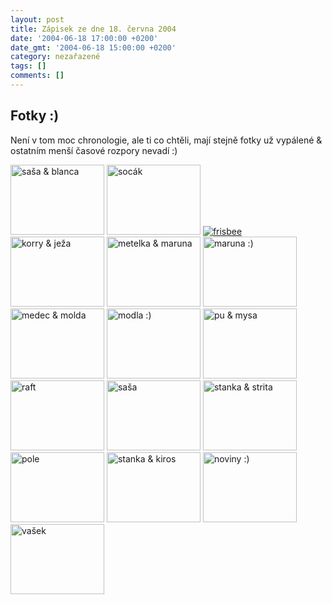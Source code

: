 ```yaml
---
layout: post
title: Zápisek ze dne 18. června 2004
date: '2004-06-18 17:00:00 +0200'
date_gmt: '2004-06-18 15:00:00 +0200'
category: nezařazené
tags: []
comments: []
---
```

<h2>Fotky :)</h2>
<p>Není v tom moc chronologie, ale ti co chtěli, mají stejně fotky už vypálené &amp; ostatním menší  časové rozpory nevadí :)</p>
<div >  <a href="%base_url%/assets/old-images/vylet_sasablanca.jpg"><img alt="saša & blanca" width=150 height=112 src="%base_url%/assets/old-images/vylet_sasablanca.jpg"></a>  <a href="%base_url%/assets/old-images/vylet_socak.jpg"><img alt="socák" width=150 height=112 src="%base_url%/assets/old-images/vylet_socak.jpg"></a>  <a href="%base_url%/assets/old-images/vylet_frisbee.jpg"><img alt="frisbee" src="%base_url%/assets/old-images/vylet_frisbee.jpg"></a>  <a href="%base_url%/assets/old-images/vylet_korryjeza.jpg"><img alt="korry &amp; ježa" width=150 height=112 src="%base_url%/assets/old-images/vylet_korryjeza.jpg"></a>  <a href="%base_url%/assets/old-images/vylet_mam.jpg"><img alt="metelka &amp; maruna" width=150 height=112 src="%base_url%/assets/old-images/vylet_mam.jpg"></a>  <a href="%base_url%/assets/old-images/vylet_maruna.jpg"><img alt="maruna :)" width=150 height=112 src="%base_url%/assets/old-images/vylet_maruna.jpg"></a>  <a href="%base_url%/assets/old-images/vylet_medecmolda.jpg"><img alt="medec & molda" width=150 height=112 src="%base_url%/assets/old-images/vylet_medecmolda.jpg"></a>  <a href="%base_url%/assets/old-images/vylet_modla.jpg"><img alt="modla :)" width=150 height=112 src="%base_url%/assets/old-images/vylet_modla.jpg"></a>  <a href="%base_url%/assets/old-images/vylet_pumysa.jpg"><img alt="pu &amp; mysa" width=150 height=112 src="%base_url%/assets/old-images/vylet_pumysa.jpg"></a>  <a href="%base_url%/assets/old-images/vylet_raft.jpg"><img alt="raft" width=150 height=112 src="%base_url%/assets/old-images/vylet_raft.jpg"></a>  <a href="%base_url%/assets/old-images/vylet_sasa.jpg"><img alt="saša" width=150 height=112 src="%base_url%/assets/old-images/vylet_sasa.jpg"></a>  <a href="%base_url%/assets/old-images/vylet_stankastrita.jpg"><img alt="stanka & strita" width=150 height=112 src="%base_url%/assets/old-images/vylet_stankastrita.jpg"></a>  <a href="%base_url%/assets/old-images/vylet_pole.jpg"><img alt="pole" width=150 height=112 src="%base_url%/assets/old-images/vylet_pole.jpg"></a>  <a href="%base_url%/assets/old-images/vylet_stankakiros.jpg"><img alt="stanka & kiros" width=150 height=112 src="%base_url%/assets/old-images/vylet_stankakiros.jpg"></a>  <a href="%base_url%/assets/old-images/vylet_noviny.jpg"><img alt="noviny :)" width=150 height=112 src="%base_url%/assets/old-images/vylet_noviny.jpg"></a>  <a href="%base_url%/assets/old-images/vylet_vasek.jpg"><img alt="vašek" width=150 height=112 src="%base_url%/assets/old-images/vylet_vasek.jpg"></a>  </div>
